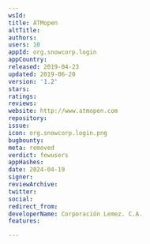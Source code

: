 ```yaml
---
wsId: 
title: ATMopen
altTitle: 
authors: 
users: 10
appId: org.snowcorp.login
appCountry: 
released: 2019-04-23
updated: 2019-06-20
version: '1.2'
stars: 
ratings: 
reviews: 
website: http://www.atmopen.com
repository: 
issue: 
icon: org.snowcorp.login.png
bugbounty: 
meta: removed
verdict: fewusers
appHashes: 
date: 2024-04-19
signer: 
reviewArchive: 
twitter: 
social: 
redirect_from: 
developerName: Corporación Lemez. C.A.
features: 

---
```


